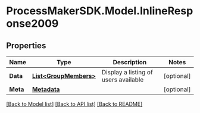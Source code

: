 
# ProcessMakerSDK.Model.InlineResponse2009

## Properties

Name | Type | Description | Notes
------------ | ------------- | ------------- | -------------
**Data** | [**List&lt;GroupMembers&gt;**](GroupMembers.md) | Display a listing of users available | [optional] 
**Meta** | [**Metadata**](.md) |  | [optional] 

[[Back to Model list]](../README.md#documentation-for-models)
[[Back to API list]](../README.md#documentation-for-api-endpoints)
[[Back to README]](../README.md)

